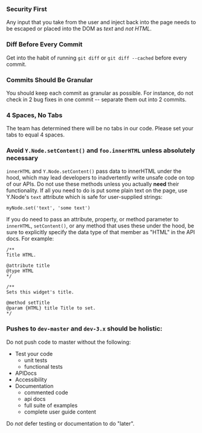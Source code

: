 ### Security First

Any input that you take from the user and inject back into the page needs to be escaped or placed into the DOM as *text* and *not HTML*.

### Diff Before Every Commit

Get into the habit of running `git diff` or `git diff --cached` before every commit.

### Commits Should Be Granular

You should keep each commit as granular as possible. For instance, do not check in 2 bug fixes in one commit -- separate them out into 2 commits.

### 4 Spaces, No Tabs

The team has determined there will be no tabs in our code. Please set your tabs to equal 4 spaces.

### Avoid `Y.Node.setContent()` and `foo.innerHTML` unless absolutely necessary

`innerHTML` and `Y.Node.setContent()` pass data to innerHTML under the hood, which may lead developers to inadvertently write unsafe code on top of our APIs. Do not use these methods unless you actually **need** their functionality. If all you need to do is put some plain text on the page, use Y.Node's `text` attribute which is safe for user-supplied strings:
```
myNode.set('text', 'some text')
```

If you do need to pass an attribute, property, or method parameter to `innerHTML`, `setContent()`, or any method that uses these under the hood, be sure to explicitly specify the data type of that member as "HTML" in the API docs. For example:
```
/**
Title HTML.
   
@attribute title
@type HTML
*/

/**
Sets this widget's title.

@method setTitle
@param {HTML} title Title to set.
*/
```


### Pushes to `dev-master` and `dev-3.x` should be holistic:

Do not push code to master without the following:
   * Test your code
      * unit tests
      * functional tests
   * APIDocs
   * Accessibility
   * Documentation
      * commented code
      * api docs
      * full suite of examples
      * complete user guide content

Do *not* defer testing or documentation to do "later".
